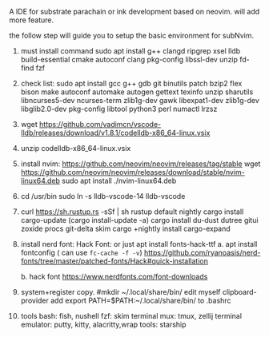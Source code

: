 A IDE for substrate parachain or ink development based on neovim. will add more feature.

the follow step will guide you to setup the basic environment for subNvim.


1. must install command 
	sudo apt install g++ clangd ripgrep xsel lldb build-essential  cmake autoconf clang pkg-config libssl-dev unzip fd-find fzf

2. check list: 
sudo apt  install gcc g++ gdb git binutils patch bzip2 flex bison make autoconf automake autogen gettext texinfo unzip sharutils libncurses5-dev ncurses-term zlib1g-dev gawk libexpat1-dev zlib1g-dev libglib2.0-dev pkg-config libtool python3 perl numactl lrzsz

3. wget https://github.com/vadimcn/vscode-lldb/releases/download/v1.8.1/codelldb-x86_64-linux.vsix

4. unzip codelldb-x86_64-linux.vsix

5. install nvim:
	https://github.com/neovim/neovim/releases/tag/stable
	wget https://github.com/neovim/neovim/releases/download/stable/nvim-linux64.deb
	sudo apt install ./nvim-linux64.deb

6. cd /usr/bin
sudo ln -s lldb-vscode-14 lldb-vscode

7. curl https://sh.rustup.rs -sSf | sh
rustup default nightly
cargo install cargo-update    (cargo install-update -a)
cargo install du-dust dutree gitui zoxide procs git-delta skim
cargo +nightly install cargo-expand 

8. install nerd font: Hack Font:   or just apt install fonts-hack-ttf
	a. apt install fontconfig ( can use `fc-cache -f -v`)
	   https://github.com/ryanoasis/nerd-fonts/tree/master/patched-fonts/Hack#quick-installation

    b. hack font
	    https://www.nerdfonts.com/font-downloads

9. system+register copy.
#mkdir ~/.local/share/bin/  edit myself clipboard-provider
add  export PATH=$PATH:~/.local/share/bin/  to .bashrc

10. tools 
   bash: fish, nushell
   fzf: skim
   terminal mux:  tmux, zellij
   terminal emulator:  putty, kitty, alacritty,wrap 
   tools: starship
